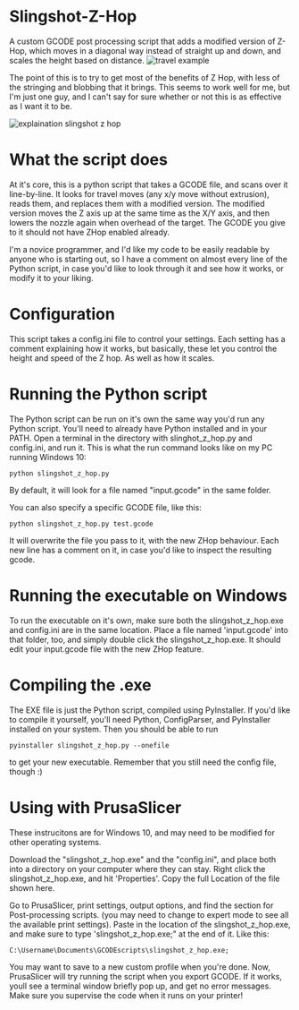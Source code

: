 # Slingshot-Z-Hop
A custom GCODE post processing script that adds a modified version of Z-Hop, which moves in a diagonal way instead of straight up and down, and scales the height based on distance.
![travel example](https://github.com/echo-lalia/Slingshot-Z-Hop/assets/108598670/c6561ae9-af2b-4998-b638-7f6cb7c39132)


The point of this is to try to get most of the benefits of Z Hop, with less of the stringing and blobbing that it brings. This seems to work well for me, but I'm just one guy, and I can't say for sure whether or not this is as effective as I want it to be. 

![explaination slingshot z hop](https://github.com/echo-lalia/Slingshot-Z-Hop/assets/108598670/c4399249-3901-4513-bb65-d30a6fbf8deb)



# What the script does
At it's core, this is a python script that takes a GCODE file, and scans over it line-by-line. It looks for travel moves (any x/y move without extrusion), reads them, and replaces them with a modified version. The modified version moves the Z axis up at the same time as the X/Y axis, and then lowers the nozzle again when overhead of the target. The GCODE you give to it should not have ZHop enabled already. 

I'm a novice programmer, and I'd like my code to be easily readable by anyone who is starting out, so I have a comment on almost every line of the Python script, in case you'd like to look through it and see how it works, or modify it to your liking. 

# Configuration
This script takes a config.ini file to control your settings. Each setting has a comment explaining how it works, but basically, these let you control the height and speed of the Z hop. As well as how it scales. 

# Running the Python script
The Python script can be run on it's own the same way you'd run any Python script. You'll need to already have Python installed and in your PATH. Open a terminal in the directory with slinghot_z_hop.py and config.ini, and run it. This is what the run command looks like on my PC running Windows 10: 
```
python slingshot_z_hop.py
```
By default, it will look for a file named "input.gcode" in the same folder. 

You can also specify a specific GCODE file, like this:
```
python slingshot_z_hop.py test.gcode
```
It will overwrite the file you pass to it, with the new ZHop behaviour. Each new line has a comment on it, in case you'd like to inspect the resulting gcode.

# Running the executable on Windows
To run the executable on it's own, make sure both the slingshot_z_hop.exe and config.ini are in the same location. Place a file named 'input.gcode' into that folder, too, and simply double click the slingshot_z_hop.exe. It should edit your input.gcode file with the new ZHop feature. 

# Compiling the .exe
The EXE file is just the Python script, compiled using PyInstaller. If you'd like to compile it yourself, you'll need Python, ConfigParser, and PyInstaller installed on your system. Then you should be able to run 
```
pyinstaller slingshot_z_hop.py --onefile
```
to get your new executable. Remember that you still need the config file, though :)

# Using with PrusaSlicer
These instrucitons are for Windows 10, and may need to be modified for other operating systems. 

Download the "slingshot_z_hop.exe" and the "config.ini", and place both into a directory on your computer where they can stay. Right click the slingshot_z_hop.exe, and hit 'Properties'. Copy the full Location of the file shown here. 

Go to PrusaSlicer, print settings, output options, and find the section for Post-processing scripts. (you may need to change to expert mode to see all the available print settings). Paste in the location of the slingshot_z_hop.exe, and make sure to type 'slingshot_z_hop.exe;" at the end of it. Like this: 
```
C:\Username\Documents\GCODEscripts\slingshot_z_hop.exe;
```
You may want to save to a new custom profile when you're done. 
Now, PrusaSlicer will try running the script when you export GCODE. If it works, youll see a terminal window briefly pop up, and get no error messages. 
Make sure you supervise the code when it runs on your printer! 
